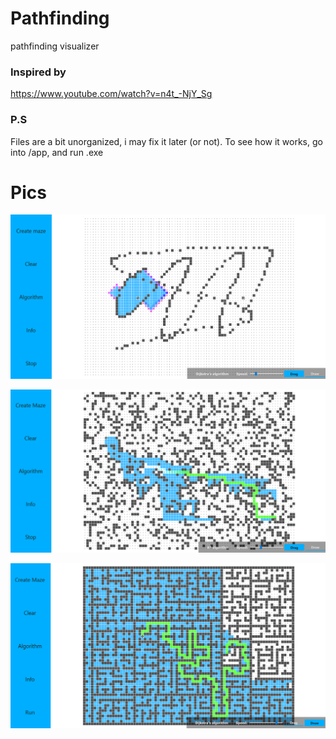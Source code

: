 # Pathfinding
pathfinding visualizer

### Inspired by
https://www.youtube.com/watch?v=n4t_-NjY_Sg

### P.S
Files are a bit unorganized, i may fix it later (or not).
To see how it works, go into /app, and run .exe


# Pics

![Alt text](https://github.com/KhorunzhyiAl/Pathfinding/blob/main/pics/1.png)

![Alt text](https://github.com/KhorunzhyiAl/Pathfinding/blob/main/pics/2.png)

![Alt text](https://github.com/KhorunzhyiAl/Pathfinding/blob/main/pics/3.png)
